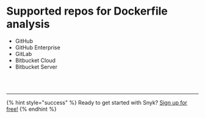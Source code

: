 # Supported repos for Dockerfile analysis

* GitHub
* GitHub Enterprise
* GitLab
* Bitbucket Cloud
* Bitbucket Server

 
<br><br><hr>

{% hint style="success" %}
Ready to get started with Snyk? [Sign up for free!](https://snyk.io/login?cta=sign-up&loc=footer&page=support_docs_page)
{% endhint %}